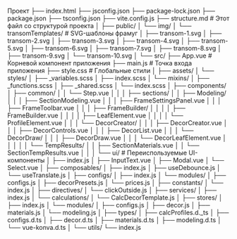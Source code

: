 Проект
├── index.html
├── jsconfig.json
├── package-lock.json
├── package.json
├── tsconfig.json
├── vite.config.js
├── structure.md                  # Этот файл со структурой проекта
│
├── public/
│   └── img/
│       └── transomTemplates/     # SVG-шаблоны фрамуг
│           ├── transom-1.svg
│           ├── transom-2.svg
│           ├── transom-3.svg
│           ├── transom-4.svg
│           ├── transom-5.svg
│           ├── transom-6.svg
│           ├── transom-7.svg
│           ├── transom-8.svg
│           ├── transom-9.svg
│           └── transom-10.svg
│
└── src/
    ├── App.vue                   # Корневой компонент приложения
    ├── main.js                   # Точка входа приложения
    ├── style.css                 # Глобальные стили
    │
    ├── assets/
    │   └── styles/
    │       ├── _variables.scss
    │       ├── index.scss
    │       └── mixins/
    │           ├── _functions.scss
    │           ├── _shared.scss
    │           └── index.scss
    │
    ├── components/
    │   ├── common/
    │   │   └── Step.vue
    │   │
    │   ├── sections/
    │   │   ├── Modeling/
    │   │   │   ├── SectionModeling.vue
    │   │   │   ├── FrameSettingsPanel.vue
    │   │   │   ├── FrameToolbar.vue
    │   │   │   ├── FrameBuilder/
    │   │   │   │   ├── FrameBuilder.vue
    │   │   │   │   ├── LeafElement.vue
    │   │   │   │   └── ProfileElement.vue
    │   │   │   └── DecorCreator/
    │   │   │       ├── DecorCreator.vue
    │   │   │       ├── DecorControls.vue
    │   │   │       ├── DecorList.vue
    │   │   │       └── DecorDraw/
    │   │   │           ├── DecorDraw.vue
    │   │   │           └── DecorLeafElement.vue
    │   │   │
    │   │   └── TempResults/
    │   │       ├── SectionMaterials.vue
    │   │       └── SectionTempResults.vue
    │   │
    │   └── ui/                   # Переиспользуемые UI-компоненты
    │       ├── index.js
    │       ├── InputText.vue
    │       ├── Modal.vue
    │       └── Select.vue
    │
    ├── composables/
    │   ├── index.js
    │   ├── useDebounce.js
    │   └── useTranslate.js
    │
    ├── configs/
    │   ├── index.js
    │   └── modules/
    │       ├── configs.js
    │       ├── decorPresets.js
    │       └── prices.js
    │
    ├── constants/
    │   └── index.js
    │
    ├── directives/
    │   └── clickOutside.js
    │
    ├── services/
    │   ├── index.js
    │   └── calculations/
    │       └── CalcDecorTemplate.js
    │
    ├── stores/
    │   ├── index.js
    │   └── modules/
    │       ├── configs.js
    │       ├── decor.js
    │       ├── materials.js
    │       └── modeling.js
    │
    ├── types/
    │   ├── calcProfiles.d._ts
    │   ├── configs.d.ts
    │   ├── decor.d.ts
    │   ├── materials.d.ts
    │   ├── modeling.d.ts
    │   └── vue-konva.d.ts
    │
    └── utils/
        └── index.js



